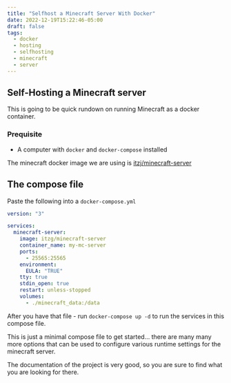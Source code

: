 ```yaml
---
title: "Selfhost a Minecraft Server With Docker"
date: 2022-12-19T15:22:46-05:00
draft: false
tags:
  - docker
  - hosting
  - selfhosting
  - minecraft
  - server
---
```


## Self-Hosting a Minecraft server

This is going to be quick rundown on running Minecraft as a docker container.

### Prequisite

- A computer with `docker` and `docker-compose` installed

The minecraft docker image we are using is [itzj/minecraft-server](https://github.com/itzg/docker-minecraft-server)

## The compose file

Paste the following into a `docker-compose.yml`


```yml
version: "3"

services:
  minecraft-server:
    image: itzg/minecraft-server
    container_name: my-mc-server
    ports:
      - 25565:25565
    environment:
      EULA: "TRUE"
    tty: true
    stdin_open: true
    restart: unless-stopped
    volumes:
      - ./minecraft_data:/data
```

After you have that file - run `docker-compose up -d` to run the services
in this compose file.

This is just a minimal compose file to get started... there are many many more
options that can be used to configure various runtime settings for the
minecraft server.

The documentation of the project is very good, so you are sure to find
what you are looking for there.
